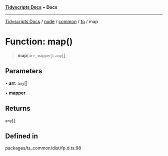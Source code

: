[**Tidyscripts Docs**](../../../../../../../README.md) • **Docs**

***

[Tidyscripts Docs](../../../../../../../globals.md) / [node](../../../../../README.md) / [common](../../../README.md) / [fp](../README.md) / map

# Function: map()

> **map**(`arr`, `mapper`): `any`[]

## Parameters

• **arr**: `any`[]

• **mapper**

## Returns

`any`[]

## Defined in

packages/ts\_common/dist/fp.d.ts:98
